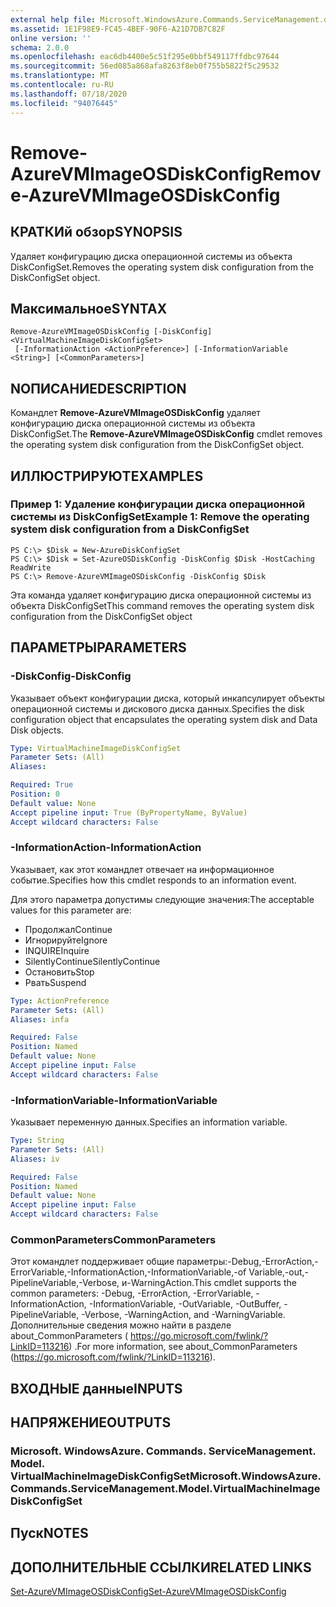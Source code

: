```yaml
---
external help file: Microsoft.WindowsAzure.Commands.ServiceManagement.dll-Help.xml
ms.assetid: 1E1F98E9-FC45-4BEF-90F6-A21D7DB7C82F
online version: ''
schema: 2.0.0
ms.openlocfilehash: eac6db4400e5c51f295e0bbf549117ffdbc97644
ms.sourcegitcommit: 56ed085a868afa8263f8eb0f755b5822f5c29532
ms.translationtype: MT
ms.contentlocale: ru-RU
ms.lasthandoff: 07/18/2020
ms.locfileid: "94076445"
---
```

# <span data-ttu-id="8e7f0-101">Remove-AzureVMImageOSDiskConfig</span><span class="sxs-lookup"><span data-stu-id="8e7f0-101">Remove-AzureVMImageOSDiskConfig</span></span>

## <span data-ttu-id="8e7f0-102">КРАТКИй обзор</span><span class="sxs-lookup"><span data-stu-id="8e7f0-102">SYNOPSIS</span></span>
<span data-ttu-id="8e7f0-103">Удаляет конфигурацию диска операционной системы из объекта DiskConfigSet.</span><span class="sxs-lookup"><span data-stu-id="8e7f0-103">Removes the operating system disk configuration from the DiskConfigSet object.</span></span>

## <span data-ttu-id="8e7f0-104">Максимальное</span><span class="sxs-lookup"><span data-stu-id="8e7f0-104">SYNTAX</span></span>

```
Remove-AzureVMImageOSDiskConfig [-DiskConfig] <VirtualMachineImageDiskConfigSet>
 [-InformationAction <ActionPreference>] [-InformationVariable <String>] [<CommonParameters>]
```

## <span data-ttu-id="8e7f0-105">NОПИСАНИЕ</span><span class="sxs-lookup"><span data-stu-id="8e7f0-105">DESCRIPTION</span></span>
<span data-ttu-id="8e7f0-106">Командлет **Remove-AzureVMImageOSDiskConfig** удаляет конфигурацию диска операционной системы из объекта DiskConfigSet.</span><span class="sxs-lookup"><span data-stu-id="8e7f0-106">The **Remove-AzureVMImageOSDiskConfig** cmdlet removes the operating system disk configuration from the DiskConfigSet object.</span></span>

## <span data-ttu-id="8e7f0-107">ИЛЛЮСТРИРУЮТ</span><span class="sxs-lookup"><span data-stu-id="8e7f0-107">EXAMPLES</span></span>

### <span data-ttu-id="8e7f0-108">Пример 1: Удаление конфигурации диска операционной системы из DiskConfigSet</span><span class="sxs-lookup"><span data-stu-id="8e7f0-108">Example 1: Remove the operating system disk configuration from a DiskConfigSet</span></span>
```
PS C:\> $Disk = New-AzureDiskConfigSet
PS C:\> $Disk = Set-AzureOSDiskConfig -DiskConfig $Disk -HostCaching ReadWrite
PS C:\> Remove-AzureVMImageOSDiskConfig -DiskConfig $Disk
```

<span data-ttu-id="8e7f0-109">Эта команда удаляет конфигурацию диска операционной системы из объекта DiskConfigSet</span><span class="sxs-lookup"><span data-stu-id="8e7f0-109">This command removes the operating system disk configuration from the DiskConfigSet object</span></span>

## <span data-ttu-id="8e7f0-110">ПАРАМЕТРЫ</span><span class="sxs-lookup"><span data-stu-id="8e7f0-110">PARAMETERS</span></span>

### <span data-ttu-id="8e7f0-111">-DiskConfig</span><span class="sxs-lookup"><span data-stu-id="8e7f0-111">-DiskConfig</span></span>
<span data-ttu-id="8e7f0-112">Указывает объект конфигурации диска, который инкапсулирует объекты операционной системы и дискового диска данных.</span><span class="sxs-lookup"><span data-stu-id="8e7f0-112">Specifies the disk configuration object that encapsulates the operating system disk and Data Disk objects.</span></span>

```yaml
Type: VirtualMachineImageDiskConfigSet
Parameter Sets: (All)
Aliases: 

Required: True
Position: 0
Default value: None
Accept pipeline input: True (ByPropertyName, ByValue)
Accept wildcard characters: False
```

### <span data-ttu-id="8e7f0-113">-InformationAction</span><span class="sxs-lookup"><span data-stu-id="8e7f0-113">-InformationAction</span></span>
<span data-ttu-id="8e7f0-114">Указывает, как этот командлет отвечает на информационное событие.</span><span class="sxs-lookup"><span data-stu-id="8e7f0-114">Specifies how this cmdlet responds to an information event.</span></span>

<span data-ttu-id="8e7f0-115">Для этого параметра допустимы следующие значения:</span><span class="sxs-lookup"><span data-stu-id="8e7f0-115">The acceptable values for this parameter are:</span></span>

- <span data-ttu-id="8e7f0-116">Продолжал</span><span class="sxs-lookup"><span data-stu-id="8e7f0-116">Continue</span></span>
- <span data-ttu-id="8e7f0-117">Игнорируйте</span><span class="sxs-lookup"><span data-stu-id="8e7f0-117">Ignore</span></span>
- <span data-ttu-id="8e7f0-118">INQUIRE</span><span class="sxs-lookup"><span data-stu-id="8e7f0-118">Inquire</span></span>
- <span data-ttu-id="8e7f0-119">SilentlyContinue</span><span class="sxs-lookup"><span data-stu-id="8e7f0-119">SilentlyContinue</span></span>
- <span data-ttu-id="8e7f0-120">Остановить</span><span class="sxs-lookup"><span data-stu-id="8e7f0-120">Stop</span></span>
- <span data-ttu-id="8e7f0-121">Рвать</span><span class="sxs-lookup"><span data-stu-id="8e7f0-121">Suspend</span></span>

```yaml
Type: ActionPreference
Parameter Sets: (All)
Aliases: infa

Required: False
Position: Named
Default value: None
Accept pipeline input: False
Accept wildcard characters: False
```

### <span data-ttu-id="8e7f0-122">-InformationVariable</span><span class="sxs-lookup"><span data-stu-id="8e7f0-122">-InformationVariable</span></span>
<span data-ttu-id="8e7f0-123">Указывает переменную данных.</span><span class="sxs-lookup"><span data-stu-id="8e7f0-123">Specifies an information variable.</span></span>

```yaml
Type: String
Parameter Sets: (All)
Aliases: iv

Required: False
Position: Named
Default value: None
Accept pipeline input: False
Accept wildcard characters: False
```

### <span data-ttu-id="8e7f0-124">CommonParameters</span><span class="sxs-lookup"><span data-stu-id="8e7f0-124">CommonParameters</span></span>
<span data-ttu-id="8e7f0-125">Этот командлет поддерживает общие параметры:-Debug,-ErrorAction,-ErrorVariable,-InformationAction,-InformationVariable,-of Variable,-out,-PipelineVariable,-Verbose, и-WarningAction.</span><span class="sxs-lookup"><span data-stu-id="8e7f0-125">This cmdlet supports the common parameters: -Debug, -ErrorAction, -ErrorVariable, -InformationAction, -InformationVariable, -OutVariable, -OutBuffer, -PipelineVariable, -Verbose, -WarningAction, and -WarningVariable.</span></span> <span data-ttu-id="8e7f0-126">Дополнительные сведения можно найти в разделе about_CommonParameters ( https://go.microsoft.com/fwlink/?LinkID=113216) .</span><span class="sxs-lookup"><span data-stu-id="8e7f0-126">For more information, see about_CommonParameters (https://go.microsoft.com/fwlink/?LinkID=113216).</span></span>

## <span data-ttu-id="8e7f0-127">ВХОДНЫЕ данные</span><span class="sxs-lookup"><span data-stu-id="8e7f0-127">INPUTS</span></span>

## <span data-ttu-id="8e7f0-128">НАПРЯЖЕНИЕ</span><span class="sxs-lookup"><span data-stu-id="8e7f0-128">OUTPUTS</span></span>

### <span data-ttu-id="8e7f0-129">Microsoft. WindowsAzure. Commands. ServiceManagement. Model. VirtualMachineImageDiskConfigSet</span><span class="sxs-lookup"><span data-stu-id="8e7f0-129">Microsoft.WindowsAzure.Commands.ServiceManagement.Model.VirtualMachineImageDiskConfigSet</span></span>

## <span data-ttu-id="8e7f0-130">Пуск</span><span class="sxs-lookup"><span data-stu-id="8e7f0-130">NOTES</span></span>

## <span data-ttu-id="8e7f0-131">ДОПОЛНИТЕЛЬНЫЕ ССЫЛКИ</span><span class="sxs-lookup"><span data-stu-id="8e7f0-131">RELATED LINKS</span></span>

[<span data-ttu-id="8e7f0-132">Set-AzureVMImageOSDiskConfig</span><span class="sxs-lookup"><span data-stu-id="8e7f0-132">Set-AzureVMImageOSDiskConfig</span></span>](./Set-AzureVMImageOSDiskConfig.md)


